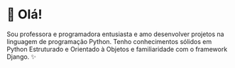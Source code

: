 # 👋 Olá! 
Sou professora e programadora entusiasta e amo desenvolver projetos na linguagem de programação Python. Tenho conhecimentos sólidos em Python Estruturado e Orientado à Objetos e familiaridade com o framework Django. ✨



<!--
**fernandamelreis/fernandamelreis** is a ✨ _special_ ✨ repository because its `README.md` (this file) appears on your GitHub profile.

Here are some ideas to get you started:

- 🔭 I’m currently working on ...
- 🌱 I’m currently learning ...
- 👯 I’m looking to collaborate on ...
- 🤔 I’m looking for help with ...
- 💬 Ask me about ...
- 📫 How to reach me: ...
- 😄 Pronouns: ...
- ⚡ Fun fact: ...
-->
